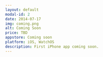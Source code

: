 ```yaml
---
layout: default
modal-id: 2
date: 2014-07-17
img: coming.png
alt: Coming Soon
price: TBD
appstore: Coming soon
platform: iOS, WatchOS
description: First iPhone app coming soon.
---
```

